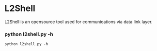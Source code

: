 # L2Shell
L2Shell is an opensource tool used for communications via data link layer.

### python l2shell.py -h
```
python l2shell.py -h
```
